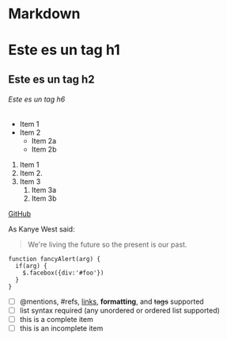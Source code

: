 # Markdown

# Este es un tag h1

## Este es un tag h2

###### Este es un tag h6

* Item 1
* Item 2
  * Item 2a
  * Item 2b

1. Item 1
2. Item 2. 
3. Item 3
   1. Item 3a
   2. Item 3b

[logo]: http://www.google.com/images/logo.gif
[google]: http://www.google.com/ "clic para visitar Google.com"

[GitHub](http://github.com)

As Kanye West said:

> We're living the future so
> the present is our past.

    function fancyAlert(arg) {
      if(arg) {
        $.facebox({div:'#foo'})
      }
    }

- [ ] @mentions, #refs, [links](), **formatting**, and <del>tags</del> supported
- [ ] list syntax required (any unordered or ordered list supported)
- [ ] this is a complete item
- [ ] this is an incomplete item
